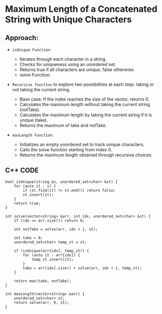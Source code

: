 # Maximum Length of a Concatenated String with Unique Characters

## Approach:

- `isUnique Function`:
  - Iterates through each character in a string.
  - Checks for uniqueness using an unordered set.
  - Returns true if all characters are unique, false otherwise.
  - solve Function:

- `Recursive function` to explore two possibilities at each step: taking or not taking the current string.
  - Base case: If the index reaches the size of the vector, returns 0.
  - Calculates the maximum length without taking the current string (notTake).
  - Calculates the maximum length by taking the current string if it is unique (take).
  - Returns the maximum of take and notTake.

- `maxLength Function`:
  - Initializes an empty unordered set to track unique characters.
  - Calls the solve function starting from index 0.
  - Returns the maximum length obtained through recursive choices.


## C++ CODE

```
bool isUnique(string &s, unordered_set<char> &st) {
    for (auto it : s) {
        if (st.find(it) != st.end()) return false;
        st.insert(it);
    }
    return true;
}

int solve(vector<string> &arr, int idx, unordered_set<char> &st) {
    if (idx == arr.size()) return 0;

    int notTake = solve(arr, idx + 1, st);

    int take = 0;
    unordered_set<char> temp_st = st;

    if (isUnique(arr[idx], temp_st)) {
        for (auto it : arr[idx]) {
            temp_st.insert(it);
        }
        take = arr[idx].size() + solve(arr, idx + 1, temp_st);
    }

    return max(take, notTake);
}

int maxLength(vector<string> &arr) {
    unordered_set<char> st;
    return solve(arr, 0, st);
}

```
